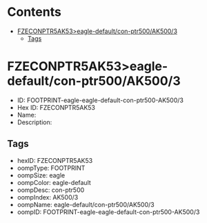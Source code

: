



Contents
========

* [FZECONPTR5AK53>eagle-default/con-ptr500/AK500/3](#fzeconptr5ak53eagle-defaultcon-ptr500ak5003)
	* [Tags](#tags)

# FZECONPTR5AK53>eagle-default/con-ptr500/AK500/3

- ID: FOOTPRINT-eagle-eagle-default-con-ptr500-AK500/3
- Hex ID: FZECONPTR5AK53
- Name: 
- Description: 

## Tags

- hexID: FZECONPTR5AK53
- oompType: FOOTPRINT
- oompSize: eagle
- oompColor: eagle-default
- oompDesc: con-ptr500
- oompIndex: AK500/3
- oompName: eagle-default/con-ptr500/AK500/3
- oompID: FOOTPRINT-eagle-eagle-default-con-ptr500-AK500/3
